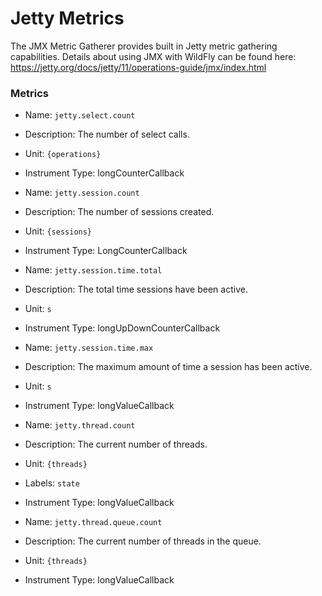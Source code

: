 # Jetty Metrics

The JMX Metric Gatherer provides built in Jetty metric gathering capabilities.
Details about using JMX with WildFly can be found here: https://jetty.org/docs/jetty/11/operations-guide/jmx/index.html

### Metrics
* Name: `jetty.select.count`
* Description: The number of select calls.
* Unit: `{operations}`
* Instrument Type: longCounterCallback


* Name: `jetty.session.count`
* Description: The number of sessions created.
* Unit: `{sessions}`
* Instrument Type: LongCounterCallback


* Name: `jetty.session.time.total`
* Description: The total time sessions have been active.
* Unit: `s`
* Instrument Type: longUpDownCounterCallback


* Name: `jetty.session.time.max`
* Description: The maximum amount of time a session has been active.
* Unit: `s`
* Instrument Type: longValueCallback


* Name: `jetty.thread.count`
* Description: The current number of threads.
* Unit: `{threads}`
* Labels: `state`
* Instrument Type: longValueCallback


* Name: `jetty.thread.queue.count`
* Description: The current number of threads in the queue.
* Unit: `{threads}`
* Instrument Type: longValueCallback
